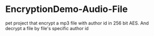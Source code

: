 # EncryptionDemo-Audio-File
pet project that encrypt a mp3 file with author id in 256 bit AES. And decrypt a file by file's specific author id

